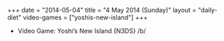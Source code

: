 +++
date = "2014-05-04"
title = "4 May 2014 (Sunday)"
layout = "daily-diet"
video-games = ["yoshis-new-island"]
+++


* Video Game: Yoshi’s New Island {N3DS} /b/